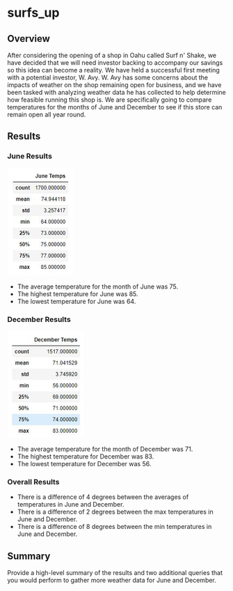 # surfs_up

## Overview

After considering the opening of a shop in Oahu called Surf n' Shake, we have decided that we will need investor backing to accompany our savings so this idea can become a reality.  We have held a successful first meeting with a potential investor, W. Avy.  W. Avy has some concerns about the impacts of weather on the shop remaining open for business, and we have been tasked with analyzing weather data he has collected to help determine how feasible running this shop is.  We are specifically going to compare temperatures for the months of June and December to see if this store can remain open all year round.

## Results

### June Results
![june_summary.JPG](https://github.com/mathur-nikita/surfs_up/blob/main/screenshots/june_summary.JPG)

- The average temperature for the month of June was 75.
- The highest temperature for June was 85.
- The lowest temperature for June was 64.

### December Results
![dec_summary.JPG](https://github.com/mathur-nikita/surfs_up/blob/main/screenshots/dec_summary.JPG)

- The average temperature for the month of December was 71.
- The highest temperature for December was 83.
- The lowest temperature for December was 56.

### Overall Results

- There is a difference of 4 degrees between the averages of temperatures in June and December.
- There is a difference of 2 degrees between the max temperatures in June and December.
- There is a difference of 8 degrees between the min temperatures in June and December.

## Summary

Provide a high-level summary of the results and two additional queries that you would perform to gather more weather data for June and December.
